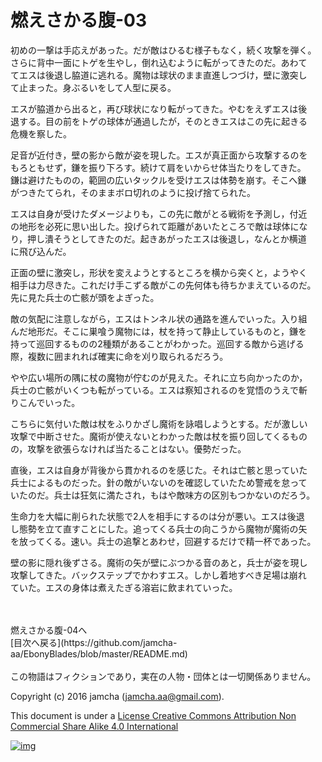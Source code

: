 # 燃えさかる腹-03

初めの一撃は手応えがあった。だが敵はひるむ様子もなく，続く攻撃を弾く。  
さらに背中一面にトゲを生やし，倒れ込むように転がってきたのだ。あわて  
てエスは後退し脇道に逃れる。魔物は球状のまま直進しつづけ，壁に激突し  
て止まった。身ぶるいをして人型に戻る。  

エスが脇道から出ると，再び球状になり転がってきた。やむをえずエスは後  
退する。目の前をトゲの球体が通過したが，そのときエスはこの先に起きる  
危機を察した。  

足音が近付き，壁の影から敵が姿を現した。エスが真正面から攻撃するのを  
もろともせず，鎌を振り下ろす。続けて肩をいからせ体当たりをしてきた。  
鎌は避けたものの，範囲の広いタックルを受けエスは体勢を崩す。そこへ鎌  
がつきたてられ，そのままボロ切れのように投げ捨てられた。  

エスは自身が受けたダメージよりも，この先に敵がとる戦術を予測し，付近  
の地形を必死に思い出した。投げられて距離があいたところで敵は球体にな  
り，押し潰そうとしてきたのだ。起きあがったエスは後退し，なんとか横道  
に飛び込んだ。  

正面の壁に激突し，形状を変えようとするところを横から突くと，ようやく  
相手は力尽きた。これだけ手こずる敵がこの先何体も待ちかまえているのだ。  
先に見た兵士の亡骸が頭をよぎった。  

敵の気配に注意しながら，エスはトンネル状の通路を進んでいった。入り組  
んだ地形だ。そこに巣喰う魔物には，杖を持って静止しているものと，鎌を  
持って巡回するものの2種類があることがわかった。巡回する敵から逃げる  
際，複数に囲まれれば確実に命を刈り取られるだろう。  

やや広い場所の隅に杖の魔物が佇むのが見えた。それに立ち向かったのか，  
兵士の亡骸がいくつも転がっている。エスは察知されるのを覚悟のうえで斬  
りこんでいった。  

こちらに気付いた敵は杖をふりかざし魔術を詠唱しようとする。だが激しい  
攻撃で中断させた。魔術が使えないとわかった敵は杖を振り回してくるもの  
の，攻撃を欲張らなければ当たることはない。優勢だった。  

直後，エスは自身が背後から貫かれるのを感じた。それは亡骸と思っていた  
兵士によるものだった。針の敵がいないのを確認していたため警戒を怠って  
いたのだ。兵士は狂気に満たされ，もはや敵味方の区別もつかないのだろう。  

生命力を大幅に削られた状態で2人を相手にするのは分が悪い。エスは後退  
し態勢を立て直すことにした。追ってくる兵士の向こうから魔物が魔術の矢  
を放ってくる。速い。兵士の追撃とあわせ，回避するだけで精一杯であった。  

壁の影に隠れ後ずさる。魔術の矢が壁にぶつかる音のあと，兵士が姿を現し  
攻撃してきた。バックステップでかわすエス。しかし着地すべき足場は崩れ  
ていた。エスの身体は煮えたぎる溶岩に飲まれていった。  

<br>  
<br>  
燃えさかる腹-04へ  

<br>  
[目次へ戻る](https://github.com/jamcha-aa/EbonyBlades/blob/master/README.md)  
<br>  
<br>  
この物語はフィクションであり，実在の人物・団体とは一切関係ありません。  

Copyright (c) 2016 jamcha (jamcha.aa@gmail.com).  

This document is under a [License Creative Commons Attribution Non Commercial Share Alike 4.0 International](http://creativecommons.org/licenses/by-nc-sa/4.0/deed)  

[![img](http://i.creativecommons.org/l/by-nc-sa/3.0/80x15.png)](http://creativecommons.org/licenses/by-nc-sa/4.0/deed)
